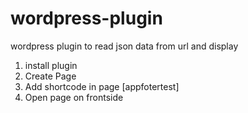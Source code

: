 # wordpress-plugin
wordpress plugin to read json data from url and display


1)  install plugin 
2)  Create Page 
3) Add shortcode in page [appfotertest] 
4) Open page on frontside 


